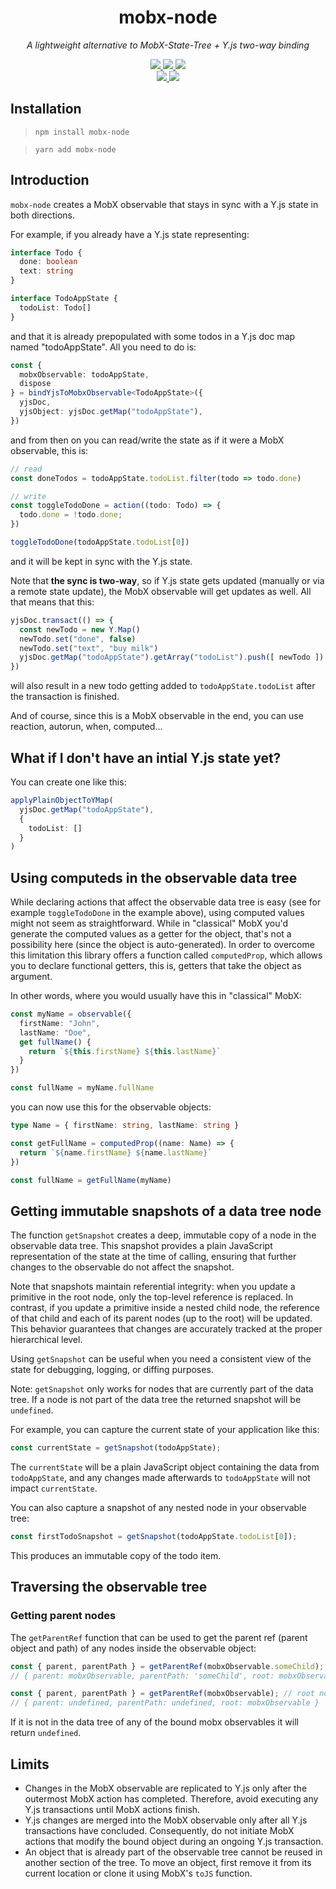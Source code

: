 <p align="center">
  <h1 align="center">mobx-node</h1>
</p>
<p align="center">
  <i>A lightweight alternative to MobX-State-Tree + Y.js two-way binding</i>
</p>

<p align="center">
  <a aria-label="NPM version" href="https://www.npmjs.com/package/mobx-node">
    <img src="https://img.shields.io/npm/v/mobx-node.svg?style=for-the-badge&logo=npm&labelColor=333" />
  </a>
  <a aria-label="License" href="./LICENSE">
    <img src="https://img.shields.io/npm/l/mobx-node.svg?style=for-the-badge&labelColor=333" />
  </a>
  <a aria-label="Types" href="./packages/lib/tsconfig.json">
    <img src="https://img.shields.io/npm/types/mobx-node.svg?style=for-the-badge&logo=typescript&labelColor=333" />
  </a>
  <br />
  <a aria-label="CI" href="https://github.com/xaviergonz/mobx-node/actions/workflows/main.yml">
    <img src="https://img.shields.io/github/actions/workflow/status/xaviergonz/mobx-node/main.yml?branch=master&label=CI&logo=github&style=for-the-badge&labelColor=333" />
  </a>
  <a aria-label="Codecov" href="https://codecov.io/gh/xaviergonz/mobx-node">
    <img src="https://img.shields.io/codecov/c/github/xaviergonz/mobx-node?token=6MLRFUBK8V&label=codecov&logo=codecov&style=for-the-badge&labelColor=333" />
  </a>
</p>

## Installation

> `npm install mobx-node`

> `yarn add mobx-node`

## Introduction

`mobx-node` creates a MobX observable that stays in sync with a Y.js state in both directions.

For example, if you already have a Y.js state representing:

```ts
interface Todo {
  done: boolean
  text: string
}

interface TodoAppState {
  todoList: Todo[]
}
```

and that it is already prepopulated with some todos in a Y.js doc map named "todoAppState". All you need to do is:

```ts
const {
  mobxObservable: todoAppState,
  dispose
} = bindYjsToMobxObservable<TodoAppState>({
  yjsDoc,
  yjsObject: yjsDoc.getMap("todoAppState"),
})
```

and from then on you can read/write the state as if it were a MobX observable, this is:

```ts
// read
const doneTodos = todoAppState.todoList.filter(todo => todo.done)

// write
const toggleTodoDone = action((todo: Todo) => {
  todo.done = !todo.done;
})

toggleTodoDone(todoAppState.todoList[0])
```

and it will be kept in sync with the Y.js state.

Note that **the sync is two-way**, so if Y.js state gets updated (manually or via a remote state update), the MobX observable will get updates as well. All that means that this:

```ts
yjsDoc.transact(() => {
  const newTodo = new Y.Map()
  newTodo.set("done", false)
  newTodo.set("text", "buy milk")
  yjsDoc.getMap("todoAppState").getArray("todoList").push([ newTodo ])
})
```

will also result in a new todo getting added to `todoAppState.todoList` after the transaction is finished.

And of course, since this is a MobX observable in the end, you can use reaction, autorun, when, computed...

## What if I don't have an intial Y.js state yet?

You can create one like this:

```ts
applyPlainObjectToYMap(
  yjsDoc.getMap("todoAppState"),
  {
    todoList: []
  }
)
```

## Using computeds in the observable data tree

While declaring actions that affect the observable data tree is easy (see for example `toggleTodoDone` in the example above), using computed values might not seem as straightforward. While in "classical" MobX you'd generate the computed values as a getter for the object, that's not a possibility here (since the object is auto-generated). In order to overcome this limitation this library offers a function called `computedProp`, which allows you to declare functional getters, this is, getters that take the object as argument.

In other words, where you would usually have this in "classical" MobX:

```ts
const myName = observable({
  firstName: "John",
  lastName: "Doe",
  get fullName() {
    return `${this.firstName} ${this.lastName}`
  }
})

const fullName = myName.fullName
```

you can now use this for the observable objects:

```ts
type Name = { firstName: string, lastName: string }

const getFullName = computedProp((name: Name) => {
  return `${name.firstName} ${name.lastName}`
})

const fullName = getFullName(myName)
```

## Getting immutable snapshots of a data tree node

The function `getSnapshot` creates a deep, immutable copy of a node in the observable data tree. This snapshot provides a plain JavaScript representation of the state at the time of calling, ensuring that further changes to the observable do not affect the snapshot.

Note that snapshots maintain referential integrity: when you update a primitive in the root node, only the top-level reference is replaced. In contrast, if you update a primitive inside a nested child node, the reference of that child and each of its parent nodes (up to the root) will be updated. This behavior guarantees that changes are accurately tracked at the proper hierarchical level.

Using `getSnapshot` can be useful when you need a consistent view of the state for debugging, logging, or diffing purposes.

Note: `getSnapshot` only works for nodes that are currently part of the data tree. If a node is not part of the data tree the returned snapshot will be `undefined`.

For example, you can capture the current state of your application like this:

```ts
const currentState = getSnapshot(todoAppState);
```

The `currentState` will be a plain JavaScript object containing the data from `todoAppState`, and any changes made afterwards to `todoAppState` will not impact `currentState`.

You can also capture a snapshot of any nested node in your observable tree:

```ts
const firstTodoSnapshot = getSnapshot(todoAppState.todoList[0]);
```

This produces an immutable copy of the todo item.


## Traversing the observable tree

### Getting parent nodes

The `getParentRef` function that can be used to get the parent ref (parent object and path) of any nodes inside the observable object:

```ts
const { parent, parentPath } = getParentRef(mobxObservable.someChild);
// { parent: mobxObservable, parentPath: 'someChild', root: mobxObservable }

const { parent, parentPath } = getParentRef(mobxObservable); // root node
// { parent: undefined, parentPath: undefined, root: mobxObservable }
```

If it is not in the data tree of any of the bound mobx observables it will return `undefined`.

## Limits

- Changes in the MobX observable are replicated to Y.js only after the outermost MobX action has completed. Therefore, avoid executing any Y.js transactions until MobX actions finish.
- Y.js changes are merged into the MobX observable only after all Y.js transactions have concluded. Consequently, do not initiate MobX actions that modify the bound object during an ongoing Y.js transaction.
- An object that is already part of the observable tree cannot be reused in another section of the tree. To move an object, first remove it from its current location or clone it using MobX's `toJS` function.
